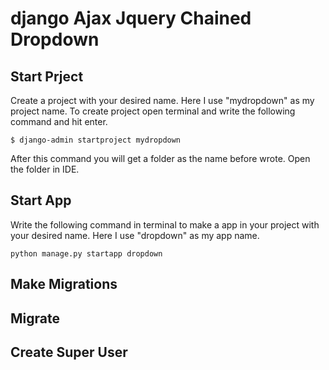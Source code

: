 # django Ajax Jquery Chained Dropdown
## Start Prject
Create a project with your desired name. Here I use "mydropdown" as my project name. To create project open terminal and write the following command and hit enter.
```
$ django-admin startproject mydropdown
```
After this command you will get a folder as the name before wrote. Open the folder in IDE.
## Start App
Write the following command in terminal to make a app in your project with your desired name. Here I use "dropdown" as my app name.
```
python manage.py startapp dropdown
```
## Make Migrations
## Migrate
## Create Super User
